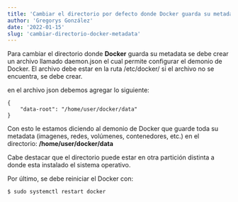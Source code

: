 ```yaml
---
title: 'Cambiar el directorio por defecto donde Docker guarda su metadata en Ubuntu'
author: 'Gregorys González'
date: '2022-01-15'
slug: 'cambiar-directorio-docker-metadata'
---
```


Para cambiar el directorio donde **Docker** guarda su metadata se debe crear un archivo llamado daemon.json el cual permite configurar el demonio de Docker. El archivo debe estar en la ruta /etc/docker/ si el archivo no se encuentra, se debe crear.

en el archivo json debemos agregar lo siguiente:

```
{
    "data-root": "/home/user/docker/data"
}
```

Con esto le estamos diciendo al demonio de Docker que guarde toda su metadata (imagenes, redes, volúmenes, contenedores, etc.) en el directorio: **/home/user/docker/data**

Cabe destacar que el directorio puede estar en otra partición distinta a donde esta instalado el sistema operativo.

Por último, se debe reiniciar el Docker con:

```
$ sudo systemctl restart docker
```
